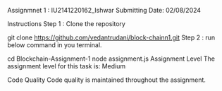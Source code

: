 Assignmnet 1 : IU2141220162_Ishwar
Submitting Date: 02/08/2024

Instructions
Step 1 : Clone the repository

git clone https://github.com/vedantrudani/block-chainn1.git
Step 2 : run below command in you terminal.

cd Blockchain-Assignment-1
node assignment.js
Assignment Level
The assignment level for this task is: Medium

Code Quality
Code quality is maintained throughout the assignment.
